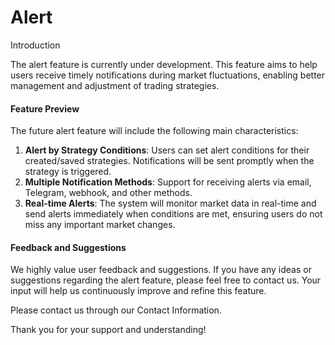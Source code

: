 # Alert

Introduction

The alert feature is currently under development. This feature aims to help users receive timely notifications during market fluctuations, enabling better management and adjustment of trading strategies.

#### Feature Preview

The future alert feature will include the following main characteristics:

1. **Alert by Strategy Conditions**: Users can set alert conditions for their created/saved strategies. Notifications will be sent promptly when the strategy is triggered.
2. **Multiple Notification Methods**: Support for receiving alerts via email, Telegram, webhook, and other methods.
3. **Real-time Alerts**: The system will monitor market data in real-time and send alerts immediately when conditions are met, ensuring users do not miss any important market changes.

#### Feedback and Suggestions

We highly value user feedback and suggestions. If you have any ideas or suggestions regarding the alert feature, please feel free to contact us. Your input will help us continuously improve and refine this feature.

Please contact us through our Contact Information.

Thank you for your support and understanding!
